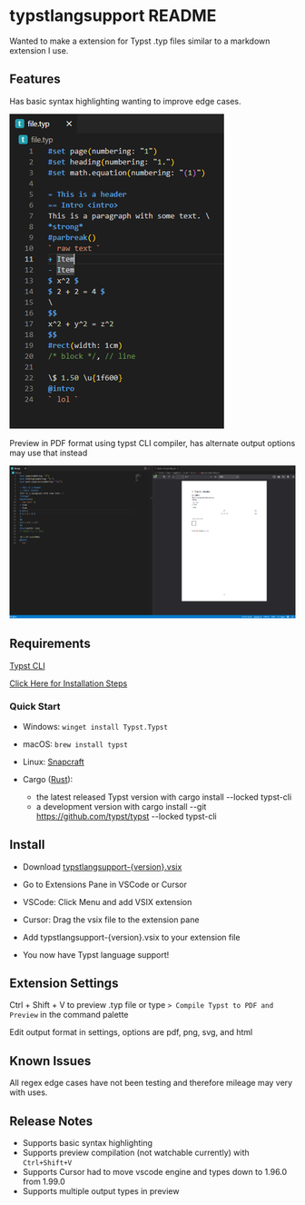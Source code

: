 # typstlangsupport README

Wanted to make a extension for Typst .typ files similar to a markdown extension I use.

## Features

Has basic syntax highlighting wanting to improve edge cases.

![Syntax Highlighting](./imgs/highlight.png)

Preview in PDF format using typst CLI compiler, has alternate output options may use that instead

![Preview](./imgs/preview.png)

## Requirements

[Typst CLI](https://typst.app/)

[Click Here for Installation Steps](https://github.com/typst/typst#installation)

### Quick Start

+ Windows: ```winget install Typst.Typst```

+ macOS: ```brew install typst```

+ Linux: [Snapcraft](https://snapcraft.io/typst)

+ Cargo ([Rust](https://rustup.rs/)): 
    - the latest released Typst version with cargo install --locked typst-cli
    - a development version with cargo install --git https://github.com/typst/typst --locked typst-cli


## Install

- Download [typstlangsupport-{version}.vsix](https://github.com/TeejMcSteez/TypstVSCodeExt/blob/master/typstlangsupport-0.0.4.vsix)

- Go to Extensions Pane in VSCode or Cursor

- VSCode: Click Menu and add VSIX extension

- Cursor: Drag the vsix file to the extension pane

- Add typstlangsupport-{version}.vsix to your extension file

- You now have Typst language support!

## Extension Settings

Ctrl + Shift + V to preview .typ file
or
type `> Compile Typst to PDF and Preview` in the command palette

Edit output format in settings, options are pdf, png, svg, and html

## Known Issues

All regex edge cases have not been testing and therefore mileage may very with uses.

## Release Notes

+ Supports basic syntax highlighting
+ Supports preview compilation (not watchable currently) with `Ctrl+Shift+V`
+ Supports Cursor had to move vscode engine and types down to 1.96.0 from 1.99.0
+ Supports multiple output types in preview 
